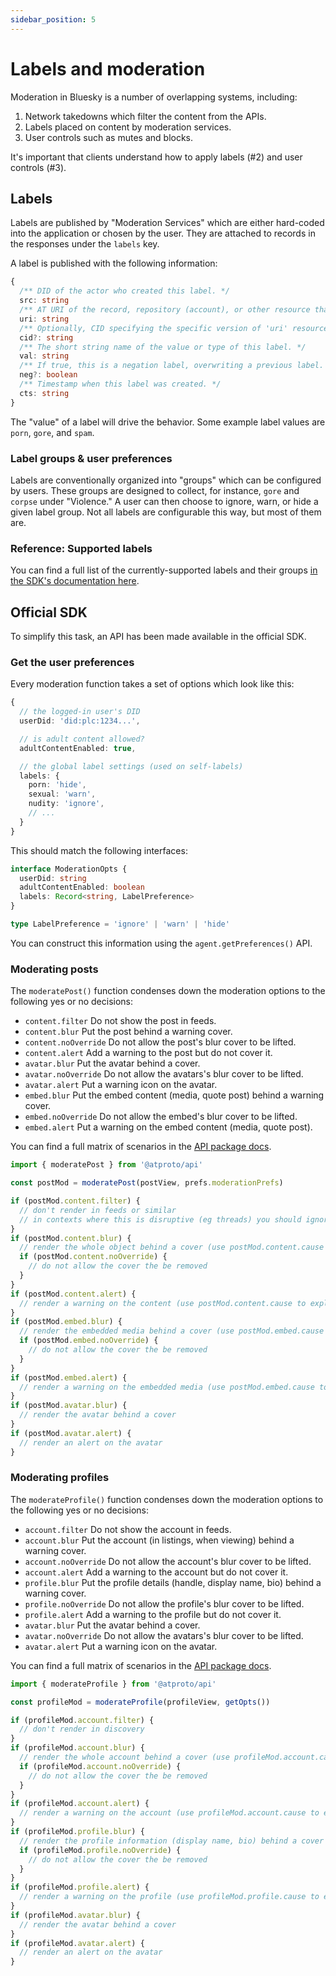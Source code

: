 ```yaml
---
sidebar_position: 5
---
```


# Labels and moderation

Moderation in Bluesky is a number of overlapping systems, including:

1. Network takedowns which filter the content from the APIs.
2. Labels placed on content by moderation services.
3. User controls such as mutes and blocks.

It's important that clients understand how to apply labels (#2) and user controls (#3).

## Labels

Labels are published by "Moderation Services" which are either hard-coded into the application or chosen by the user. They are attached to records in the responses under the `labels` key.

A label is published with the following information:

```ts
{
  /** DID of the actor who created this label. */
  src: string
  /** AT URI of the record, repository (account), or other resource that this label applies to. */
  uri: string
  /** Optionally, CID specifying the specific version of 'uri' resource this label applies to. */
  cid?: string
  /** The short string name of the value or type of this label. */
  val: string
  /** If true, this is a negation label, overwriting a previous label. */
  neg?: boolean
  /** Timestamp when this label was created. */
  cts: string
}
```

The "value" of a label will drive the behavior. Some example label values are `porn`, `gore`, and `spam`.

### Label groups & user preferences

Labels are conventionally organized into "groups" which can be configured by users. These groups are designed to collect, for instance, `gore` and `corpse` under "Violence." A user can then choose to ignore, warn, or hide a given label group. Not all labels are configurable this way, but most of them are.

### Reference: Supported labels

You can find a full list of the currently-supported labels and their groups [in the SDK's documentation here](https://github.com/bluesky-social/atproto/blob/main/packages/api/docs/labels.md).

## Official SDK

To simplify this task, an API has been made available in the official SDK.

### Get the user preferences

Every moderation function takes a set of options which look like this:

```typescript
{
  // the logged-in user's DID
  userDid: 'did:plc:1234...',

  // is adult content allowed?
  adultContentEnabled: true,

  // the global label settings (used on self-labels)
  labels: {
    porn: 'hide',
    sexual: 'warn',
    nudity: 'ignore',
    // ...
  }
}
```

This should match the following interfaces:

```typescript
interface ModerationOpts {
  userDid: string
  adultContentEnabled: boolean
  labels: Record<string, LabelPreference>
}

type LabelPreference = 'ignore' | 'warn' | 'hide'
```

You can construct this information using the `agent.getPreferences()` API.

### Moderating posts

The `moderatePost()` function condenses down the moderation options to the following yes or no decisions:

- `content.filter` Do not show the post in feeds.
- `content.blur` Put the post behind a warning cover.
- `content.noOverride` Do not allow the post's blur cover to be lifted.
- `content.alert` Add a warning to the post but do not cover it.
- `avatar.blur` Put the avatar behind a cover.
- `avatar.noOverride` Do not allow the avatars's blur cover to be lifted.
- `avatar.alert` Put a warning icon on the avatar.
- `embed.blur` Put the embed content (media, quote post) behind a warning cover.
- `embed.noOverride` Do not allow the embed's blur cover to be lifted.
- `embed.alert` Put a warning on the embed content (media, quote post).

You can find a full matrix of scenarios in the [API package docs](https://github.com/bluesky-social/atproto/blob/main/packages/api/docs/moderation-behaviors/posts.md).

```typescript
import { moderatePost } from '@atproto/api'

const postMod = moderatePost(postView, prefs.moderationPrefs)

if (postMod.content.filter) {
  // don't render in feeds or similar
  // in contexts where this is disruptive (eg threads) you should ignore this and instead check blur
}
if (postMod.content.blur) {
  // render the whole object behind a cover (use postMod.content.cause to explain)
  if (postMod.content.noOverride) {
    // do not allow the cover the be removed
  }
}
if (postMod.content.alert) {
  // render a warning on the content (use postMod.content.cause to explain)
}
if (postMod.embed.blur) {
  // render the embedded media behind a cover (use postMod.embed.cause to explain)
  if (postMod.embed.noOverride) {
    // do not allow the cover the be removed
  }
}
if (postMod.embed.alert) {
  // render a warning on the embedded media (use postMod.embed.cause to explain)
}
if (postMod.avatar.blur) {
  // render the avatar behind a cover
}
if (postMod.avatar.alert) {
  // render an alert on the avatar
}
```

### Moderating profiles

The `moderateProfile()` function condenses down the moderation options to the following yes or no decisions:

- `account.filter` Do not show the account in feeds.
- `account.blur` Put the account (in listings, when viewing) behind a warning cover.
- `account.noOverride` Do not allow the account's blur cover to be lifted.
- `account.alert` Add a warning to the account but do not cover it.
- `profile.blur` Put the profile details (handle, display name, bio) behind a warning cover.
- `profile.noOverride` Do not allow the profile's blur cover to be lifted.
- `profile.alert` Add a warning to the profile but do not cover it.
- `avatar.blur` Put the avatar behind a cover.
- `avatar.noOverride` Do not allow the avatars's blur cover to be lifted.
- `avatar.alert` Put a warning icon on the avatar.

You can find a full matrix of scenarios in the [API package docs](https://github.com/bluesky-social/atproto/blob/main/packages/api/docs/moderation-behaviors/profiles.md).

```typescript
import { moderateProfile } from '@atproto/api'

const profileMod = moderateProfile(profileView, getOpts())

if (profileMod.account.filter) {
  // don't render in discovery
}
if (profileMod.account.blur) {
  // render the whole account behind a cover (use profileMod.account.cause to explain)
  if (profileMod.account.noOverride) {
    // do not allow the cover the be removed
  }
}
if (profileMod.account.alert) {
  // render a warning on the account (use profileMod.account.cause to explain)
}
if (profileMod.profile.blur) {
  // render the profile information (display name, bio) behind a cover
  if (profileMod.profile.noOverride) {
    // do not allow the cover the be removed
  }
}
if (profileMod.profile.alert) {
  // render a warning on the profile (use profileMod.profile.cause to explain)
}
if (profileMod.avatar.blur) {
  // render the avatar behind a cover
}
if (profileMod.avatar.alert) {
  // render an alert on the avatar
}
```